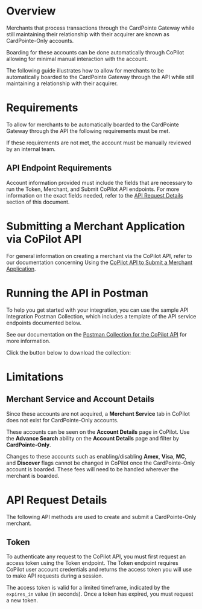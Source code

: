 # Overview

Merchants that process transactions through the CardPointe Gateway while still maintaining their relationship with their acquirer are known as CardPointe-Only accounts.

Boarding for these accounts can be done automatically through CoPilot allowing for minimal manual interaction with the account. 

The following guide illustrates how to allow for merchants to be automatically boarded to the CardPointe Gateway through the API while still maintaining a relationship with their acquirer. 

# Requirements

To allow for merchants to be automatically boarded to the CardPointe Gateway through the API the following requirements must be met.

If these requirements are not met, the account must be manually reviewed by an internal team. 

## API Endpoint Requirements

Account information provided must include the fields that are necessary to run the Token, Merchant, and Submit CoPilot API endpoints. For more information on the exact fields needed, refer to the [API Request Details](#api-request-details) section of this document. 

# Submitting a Merchant Application via CoPilot API

For general information on creating a merchant via the CoPilot API, refer to our documentation concerning Using the [CoPilot API to Submit a Merchant Application]().

# Running the API in Postman

To help you get started with your integration, you can use the sample API Integration Postman Collection, which includes a template of the API service endpoints documented below.

See our documentation on the [Postman Collection for the CoPilot API]() for more information. 

Click the button below to download the collection:



# Limitations

## Merchant Service and Account Details

Since these accounts are not acquired, a **Merchant Service** tab in CoPilot does not exist for CardPointe-Only accounts.

These accounts can be seen on the **Account Details** page in CoPilot. Use the **Advance Search** ability on the **Account Details** page and filter by **CardPointe-Only**. 

Changes to these accounts such as enabling/disabling **Amex**, **Visa**, **MC**, and **Discover** flags cannot be changed in CoPilot once the CardPointe-Only account is boarded. These fees will need to be handled wherever the merchant is boarded.

# API Request Details

The following API methods are used to create and submit a CardPointe-Only merchant.

## Token

To authenticate any request to the CoPilot API, you must first request an access token using the Token endpoint. The Token endpoint requires CoPilot user account credentials and returns the access token you will use to make API requests during a session.

The access token is valid for a limited timeframe, indicated by the <code>expires_in</code> value (in seconds). Once a token has expired, you must request a new token.
